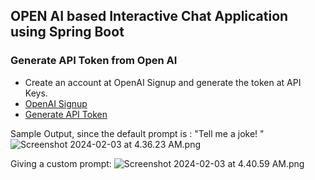 ## OPEN AI based Interactive Chat Application using Spring Boot

### Generate API Token from Open AI
* Create an account at OpenAI Signup and generate the token at API Keys.
* [OpenAI Signup](https://auth0.openai.com/u/signup/identifier?state=hKFo2SBHQmI3SFRBOENpY3FpNW54TWppWF9fY3RwbFJtUlZiNKFur3VuaXZlcnNhbC1sb2dpbqN0aWTZIHAwdTdPak1FdlBVZUtXT1d0d0JhMi0yYXlkbVhhUkl0o2NpZNkgRFJpdnNubTJNdTQyVDNLT3BxZHR3QjNOWXZpSFl6d0Q)
* [Generate API Token](https://platform.openai.com/account/api-keys)


Sample Output, since the default prompt is : "Tell me a joke! "
![Screenshot 2024-02-03 at 4.36.23 AM.png](..%2F..%2F..%2F..%2F..%2Fvar%2Ffolders%2Ff_%2Fy88qf7c545l9vgqjr20nqw_w0000gn%2FT%2FTemporaryItems%2FNSIRD_screencaptureui_58hzCp%2FScreenshot%202024-02-03%20at%204.36.23%20AM.png)


Giving a custom prompt: 
![Screenshot 2024-02-03 at 4.40.59 AM.png](..%2F..%2F..%2F..%2F..%2Fvar%2Ffolders%2Ff_%2Fy88qf7c545l9vgqjr20nqw_w0000gn%2FT%2FTemporaryItems%2FNSIRD_screencaptureui_QwJ3rT%2FScreenshot%202024-02-03%20at%204.40.59%20AM.png)